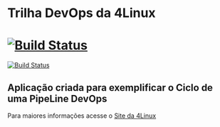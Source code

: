 # Trilha DevOps da 4Linux

<!-- Altere a Flag abaixo com sua URL do Travis -->

[![Build Status](https://travis-ci.com/renanhermann/DevOpsLab-HelloWorld.svg?branch=master)](https://travis-ci.com/renanhermann/DevOpsLab-HelloWorld)
=======
[![Build Status](https://travis-ci.org/sua_conta/simple-unittest.svg?branch=master)](https://travis-ci.org/sua_conta/simple-unittest)


## Aplicação criada para exemplificar o Ciclo de uma PipeLine DevOps


Para maiores informações acesse o [Site da 4Linux](https://www.4linux.com.br/cursos/devops)

